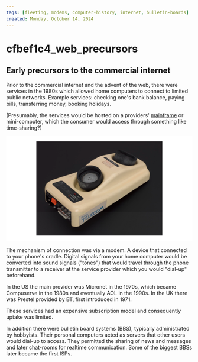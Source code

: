 ```yaml
---
tags: [fleeting, modems, computer-history, internet, bulletin-boards]
created: Monday, October 14, 2024
---
```


# cfbef1c4_web_precursors

## Early precursors to the commercial internet

Prior to the commercial internet and the advent of the web, there were services
in the 1980s which allowed home computers to connect to limited public networks.
Example services: checking one's bank balance, paying bills, transferring money,
booking holidays.

(Presumably, the services would be hosted on a providers'
[mainframe](./Mainframe_computers.md) or mini-computer, which the consumer would
access through something like time-sharing?)

![BT telephone modem](../img/modem-bt.png)

The mechanism of connection was via a modem. A device that connected to your
phone's cradle. Digital signals from your home computer would be converted into
sound signals ("tones") that would travel through the phone transmitter to a
receiver at the service provider which you would "dial-up" beforehand.

In the US the main provider was Micronet in the 1970s, which became Compuserve
in the 1980s and eventually AOL in the 1990s. In the UK there was Prestel
provided by BT, first introduced in 1971.

These services had an expensive subscription model and consequently uptake was
limited.

In addition there were bulletin board systems (BBS), typically administrated by
hobbyists. Their personal computers acted as servers that other users would
dial-up to access. They permitted the sharing of news and messages and later
chat-rooms for realtime communication. Some of the biggest BBSs later became the
first ISPs.
